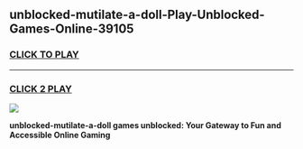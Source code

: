 
## unblocked-mutilate-a-doll-Play-Unblocked-Games-Online-39105
<h3>
<a href="https://premium76.site?title=unblocked-mutilate-a-doll&ref=25A">CLICK TO PLAY</a></h3>
<hr>

<h3>
<a href="https://premium76.site?title=unblocked-mutilate-a-doll&ref=25A">CLICK 2 PLAY</a>
  
</h3>

<a href="https://premium76.site?title=unblocked-mutilate-a-doll&ref=25A"><img src="https://clearcache.store/games.png"></a>


**unblocked-mutilate-a-doll games unblocked: Your Gateway to Fun and Accessible Online Gaming**

